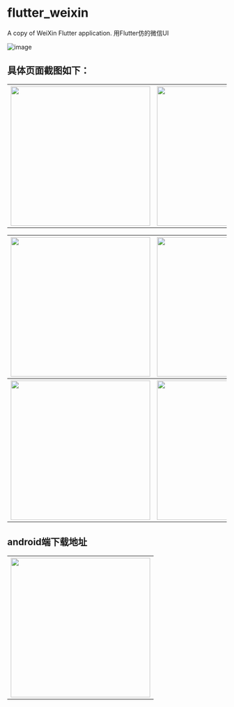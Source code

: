 # flutter_weixin

A copy of WeiXin Flutter application.
用Flutter仿的微信UI

![image](https://raw.githubusercontent.com/leeo-noder/flutter_weixin_demo/master/static/images/main.gif)

## 具体页面截图如下：
<table>
<tr>
<th><img src="https://raw.githubusercontent.com/leeo-noder/flutter_weixin_demo/master/static/images/wechat_home.jpg" width="320"/></th>
<th><img src="https://raw.githubusercontent.com/leeo-noder/flutter_weixin_demo/master/static/images/wechat_contact.jpg" width="320"/></th>
</tr>
</table>
<table>
<tr>
<th><img src="https://raw.githubusercontent.com/leeo-noder/flutter_weixin_demo/master/static/images/wechat_find.jpg" width="320"/></th>
<th><img src="https://raw.githubusercontent.com/leeo-noder/flutter_weixin_demo/master/static/images/wechat_me.jpg" width="320"/></th>
</tr>
<tr>
<th><img src="https://raw.githubusercontent.com/leeo-noder/flutter_weixin_demo/master/static/images/home_chat.jpg" width="320"/></th>
<th><img src="https://raw.githubusercontent.com/leeo-noder/flutter_weixin_demo/master/static/images/wechat_contacts_nf.jpg" width="320"/></th>
</tr>
</table>

## android端下载地址
<table>
<tr>
<th><img src="https://raw.githubusercontent.com/leeo-noder/flutter_weixin_demo/master/static/images/xsG11.png" width="320"/></th>
</tr>
</table>